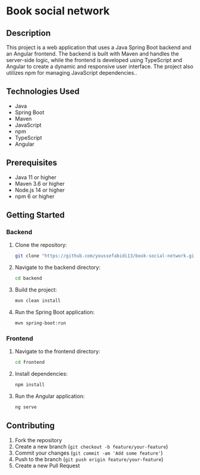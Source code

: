 # Book social network

## Description
This project is a web application that uses a Java Spring Boot backend and an Angular frontend. The backend is built with Maven and handles the server-side logic, while the frontend is developed using TypeScript and Angular to create a dynamic and responsive user interface. The project also utilizes npm for managing JavaScript dependencies..

## Technologies Used
- Java
- Spring Boot
- Maven
- JavaScript
- npm
- TypeScript
- Angular

## Prerequisites
- Java 11 or higher
- Maven 3.6 or higher
- Node.js 14 or higher
- npm 6 or higher

## Getting Started

### Backend
1. Clone the repository:
    ```sh
    git clone "https://github.com/youssefabidi13/book-social-network.git"
    ```
2. Navigate to the backend directory:
    ```sh
    cd backend
    ```
3. Build the project:
    ```sh
    mvn clean install
    ```
4. Run the Spring Boot application:
    ```sh
    mvn spring-boot:run
    ```

### Frontend
1. Navigate to the frontend directory:
    ```sh
    cd frontend
    ```
2. Install dependencies:
    ```sh
    npm install
    ```
3. Run the Angular application:
    ```sh
    ng serve
    ```

## Contributing
1. Fork the repository
2. Create a new branch (`git checkout -b feature/your-feature`)
3. Commit your changes (`git commit -am 'Add some feature'`)
4. Push to the branch (`git push origin feature/your-feature`)
5. Create a new Pull Request

